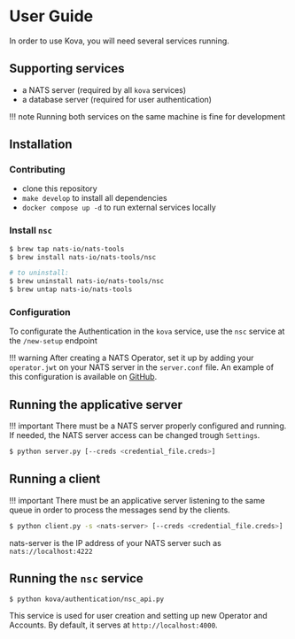 # User Guide

In order to use Kova, you will need several services running.

## Supporting services

- a NATS server (required by all `kova` services)
- a database server (required for user authentication)

!!! note
    Running both services on the same machine is fine for development

## Installation

### Contributing

- clone this repository
- `make develop` to install all dependencies
- `docker compose up -d` to run external services locally

### Install `nsc`

```bash
$ brew tap nats-io/nats-tools
$ brew install nats-io/nats-tools/nsc

# to uninstall:
$ brew uninstall nats-io/nats-tools/nsc
$ brew untap nats-io/nats-tools
```

### Configuration

To configurate the Authentication in the `kova` service, use the `nsc` service at the `/new-setup` endpoint

!!! warning
    After creating a NATS Operator, set it up by adding your `operator.jwt` on your NATS server in the `server.conf` file. An example of this configuration is available on [GitHub](https://github.com/adimian/kova/blob/main/examples/server.conf).

## Running the applicative server

!!! important
    There must be a NATS server properly configured and running. If needed, the NATS server access can be changed trough `Settings`.

```bash
$ python server.py [--creds <credential_file.creds>]
```

## Running a client

!!! important
    There must be an applicative server listening to the same queue in order to process the messages send by the clients.

```bash
$ python client.py -s <nats-server> [--creds <credential_file.creds>]
```

nats-server is the IP address of your NATS server such as `nats://localhost:4222`

## Running the `nsc` service

```bash
$ python kova/authentication/nsc_api.py
```

This service is used for user creation and setting up new Operator and Accounts. By default, it serves at ``http://localhost:4000``.

